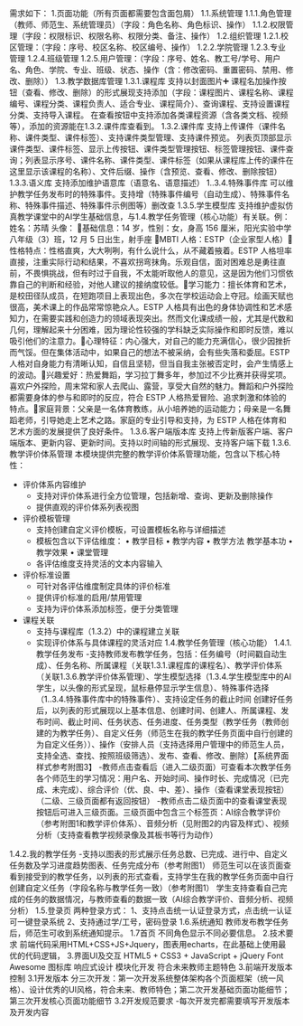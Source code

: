 
需求如下：
1.页面功能（所有页面都需要包含面包屑）
1.1.系统管理
1.1.1.角色管理（教师、师范生、系统管理员）（字段：角色名称、角色标识、操作）
1.1.2.权限管理（字段：权限标识、权限名称、权限分类、备注、操作）
1.2.组织管理
1.2.1.校区管理：（字段：序号、校区名称、校区编号、操作）
1.2.2.学院管理
1.2.3.专业管理
1.2.4.班级管理
1.2.5.用户管理：（字段：序号、姓名、教工号/学号、用户名、角色、学院、专业、班级、状态、操作（含：修改密码、重置密码、禁用、修改、删除））
1.3.教学数据库管理
1.3.1.课程库
支持以封面图片➕ 课程名加操作按钮（查看、修改、删除）的形式展现支持添加（字段：课程图片、课程名称、课程编号、课程分类、课程负责人、适合专业、课程简介）、查询课程、支持设置课程分类、支持导入课程。
在查看按钮中支持添加各类课程资源（含各类文档、视频等），添加的资源能在1.3.2.课件库查看到。
1.3.2.课件库
支持上传课件（课件名称、课件类型、课件标签）、支持课件类型管理、支持课件预览。
列表页顶部显示课件类型、课件标签、显示上传按钮、课件类型管理按钮、标签管理按钮、课件查询；列表显示序号、课件名称、课件类型、课件标签（如果从课程库上传的课件在这里显示该课程的名称）、文件后缀、操作（含预览、查看、修改、删除按钮）
1.3.3.语义库
支持添加维护语意库（语意名、语意描述）
1..3.4.特殊事件库
可以维护教学任务发布时的特殊事件。支持增（特殊事件编号（自动生成）、特殊事件名称、特殊事件描述、特殊事件示例图等）删改查
1.3.5.学生模型库
支持维护虚拟仿真教学课堂中的AI学生基础信息，与1.4.教学任务管理（核心功能）有关联。例：
姓名：苏晴​
头像：
基础信息：14 岁，性别：女，身高 156 厘米，阳光实验中学八年级（3）班，12 月 5 日出生，射手座​
MBTI 人格：ESTP（企业家型人格）​
性格特点：性格直爽，大大咧咧，有什么说什么，从不藏着掖着。ESTP 人格坦率直接，注重实际行动和结果，不喜欢拐弯抹角。乐观自信，面对困难总是勇往直前，不畏惧挑战，但有时过于自我，不太能听取他人的意见，这是因为他们习惯依靠自己的判断和经验，对他人建议的接纳度较低。​
学习能力：擅长体育和艺术，是校田径队成员，在短跑项目上表现出色，多次在学校运动会上夺冠。绘画天赋也很高，美术课上的作品常常惊艳众人。ESTP 人格具有出色的身体协调性和艺术感知力，在需要实践和创造力的领域表现突出。然而文化课成绩一般，尤其是代数和几何，理解起来十分困难，因为理论性较强的学科缺乏实际操作和即时反馈，难以吸引他们的注意力。​
心理特征：内心强大，对自己的能力充满信心，很少因挫折而气馁。但在集体活动中，如果自己的想法不被采纳，会有些失落和委屈。ESTP 人格对自身能力有清晰认知，自信且坚韧，但当自我主张被否定时，会产生情感上的波动。​
兴趣爱好：热爱舞蹈，学习拉丁舞多年，参加过不少比赛并获得奖项。喜欢户外探险，周末常和家人去爬山、露营，享受大自然的魅力。舞蹈和户外探险都需要身体的参与和即时的反应，符合 ESTP 人格热爱冒险、追求刺激和体验的特点。​
家庭背景：父亲是一名体育教练，从小培养她的运动能力；母亲是一名舞蹈老师，引导她走上艺术之路。家庭的专业引导和支持，为 ESTP 人格在体育和艺术方面的发展提供了良好条件。​
1.3.6.客户端版本库
支持上传新版客户端、客户端版本、更新内容、更新时间。支持以时间轴的形式展现、支持客户端下载
1.3.6.教学评价体系管理
本模块提供完整的教学评价体系管理功能，包含以下核心特性：
- 评价体系内容维护
  - 支持对评价体系进行全方位管理，包括新增、查询、更新及删除操作
  - 提供直观的评价体系列表视图
- 评价模板管理
  - 支持创建自定义评价模板，可设置模板名称与详细描述
  - 模板包含以下评估维度：
    • 教学目标
    • 教学内容
    • 教学方法
    教学基本功
    • 教学效果
    • 课堂管理
  - 各评估维度支持灵活的文本内容输入
- 评价标准设置
  - 可针对各评估维度制定具体的评价标准
  - 提供评价标准的启用/禁用管理
  - 支持为评价体系添加标签，便于分类管理
- 课程关联
  - 支持与课程库（1.3.2）中的课程建立关联
  - 实现评价体系与具体课程的灵活对应
1.4.教学任务管理（核心功能）
1.4.1.教学任务发布
    -支持教师发布教学任务，包括：任务编号（时间戳自动生成）、任务名称、所属课程（关联1.3.1.课程库的课程名）、教学评价体系（关联1.3.6.教学评价体系管理）、学生模型选择（1.3.4.学生模型库中的AI学生，以头像的形式呈现，鼠标悬停显示学生信息）、特殊事件选择（1..3.4.特殊事件库中的特殊事件）、支持设定任务的截止时间
    创建好任务后，以列表的形式展现以上基本信息、创建时间、创建人、所属课程、发布时间、截止时间、任务状态、任务进度、任务类型（教学任务（教师创建的为教学任务）、自定义任务（师范生在我的教学任务页面中自行创建的为自定义任务））、操作（安排人员（支持选择用户管理中的师范生人员，支持全选、查找、按照班级筛选）、发布、查看、修改、删除）【系统界面样式参考附图3】
    -教师点击查看后（进入二级页面）可查看本次教学任务各个师范生的学习情况：用户名、开始时间、操作时长、完成情况（已完成、未完成）、综合评价（优、良、中、差）、操作（查看课堂表现按钮）（二级、三级页面都有返回按钮）
    -教师点击二级页面中的查看课堂表现按钮后可进入三级页面。三级页面中包含三个标签页：AI综合教学评价（参考附图1和教学评价体系）、音频分析（见附图2的内容及样式）、视频分析（支持查看教学视频录像及其板书等行为动作）
    
1.4.2.我的教学任务
-支持以图表的形式展示任务总数、已完成、进行中、自定义任务数及学习进度趋势图表、任务完成分布（参考附图1）
师范生可以在该页面查看到接受到的教学任务，以列表的形式查看，支持学生在我的教学任务页面中自行创建自定义任务（字段名称与教学任务一致）（参考附图1）
学生支持查看自己完成的任务的数据情况，与教师查看的数据一致（AI综合教学评价、音频分析、视频分析）
1.5.登录页
两种登录方式：
    1、支持点击统一认证登录方式，点击统一认证可一键登录系统
    2、支持通过学/工号，密码登录
1.6.系统通知
教师发布教学任务后，师范生可收到系统通知提示。
1.7首页
不同角色显示不同必要信息。
2.技术要求
前端代码采用HTML+CSS+JS+Jquery，图表用echarts，在此基础上使用最优的代码逻辑，
3.界面UI及交互
HTML5 + CSS3 + JavaScript + jQuery
Font Awesome 图标库
响应式设计
模块化开发
符合未来教师主题特色
3.前端开发版本控制
3.1开发版本
分三次开发：第一次开发系统整体架构各个页面框架（统一风格）、设计优秀的UI风格，符合未来、教师特色；第二次开发基础页面功能细节；第三次开发核心页面功能细节
3.2开发规范要求
-每次开发完都需要填写开发版本及开发内容
